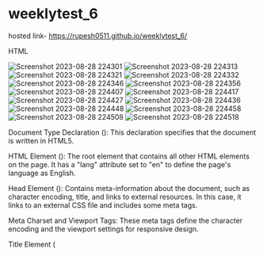# weeklytest_6

hosted link- https://rupesh0511.github.io/weeklytest_6/

HTML

![Screenshot 2023-08-28 224301](https://github.com/rupesh0511/weeklytest_6/assets/69234169/f4b00232-6986-45c3-af87-fc26d4d4f3df)
![Screenshot 2023-08-28 224313](https://github.com/rupesh0511/weeklytest_6/assets/69234169/76ada325-b8da-4379-8bcf-32c654e8804f)
![Screenshot 2023-08-28 224321](https://github.com/rupesh0511/weeklytest_6/assets/69234169/415d65c1-0b88-4205-a904-30fa2b979ac7)
![Screenshot 2023-08-28 224332](https://github.com/rupesh0511/weeklytest_6/assets/69234169/3a6b7cc6-0b3e-4a87-a3dc-3a31b5355933)
![Screenshot 2023-08-28 224346](https://github.com/rupesh0511/weeklytest_6/assets/69234169/42b4cac9-ec5a-404e-a083-aa016eacdea7)
![Screenshot 2023-08-28 224356](https://github.com/rupesh0511/weeklytest_6/assets/69234169/8d864b47-cbbe-4e9a-a5a5-172e0bd5fd98)
![Screenshot 2023-08-28 224407](https://github.com/rupesh0511/weeklytest_6/assets/69234169/43f20c55-f414-4cde-aeab-ec0b247a0c55)
![Screenshot 2023-08-28 224417](https://github.com/rupesh0511/weeklytest_6/assets/69234169/b6224763-9c34-4826-bb3b-c558719037dd)
![Screenshot 2023-08-28 224427](https://github.com/rupesh0511/weeklytest_6/assets/69234169/f3b86b1a-5f5e-4205-994a-493373219d74)
![Screenshot 2023-08-28 224436](https://github.com/rupesh0511/weeklytest_6/assets/69234169/f0dd1c82-b782-4e87-8dde-b2fd809fee12)
![Screenshot 2023-08-28 224448](https://github.com/rupesh0511/weeklytest_6/assets/69234169/d78ec960-98ad-4525-a3b1-43f07c95cd0c)
![Screenshot 2023-08-28 224458](https://github.com/rupesh0511/weeklytest_6/assets/69234169/ce65a926-c2c0-4c5e-9a00-185954b73c20)
![Screenshot 2023-08-28 224508](https://github.com/rupesh0511/weeklytest_6/assets/69234169/1d0e5340-c6fc-4ae3-87c4-402c2a8c9f47)
![Screenshot 2023-08-28 224518](https://github.com/rupesh0511/weeklytest_6/assets/69234169/d433c66c-9e99-4173-93ff-e8465c3bce4e)

Document Type Declaration (<!DOCTYPE html>): This declaration specifies that the document is written in HTML5. 


HTML Element (<html>): The root element that contains all other HTML elements on the page. It has a "lang" attribute set to "en" to define the page's language as English.


Head Element (<head>): Contains meta-information about the document, such as character encoding, title, and links to external resources. In this case, it links to an external CSS file and includes some meta tags.


Meta Charset and Viewport Tags: These meta tags define the character encoding and the viewport settings for responsive design.


Title Element (<title>): Sets the title of the web page, which typically appears in the browser's title bar or tab.


Link Elements (<link>): These elements link to external resources. In this case, an external CSS file and an external font library are linked.


Body Element (<body>): Contains the main content of the web page, including text, images, and other elements.


Divs with Classes: The content is organized using <div> elements with specific class names. Classes are used to apply styles to these elements.


Navigation Bar (.navbar): This is a navigation menu that includes a logo, an unordered list (<ul>), and a select element (<select>). It also includes some icons from the Material Icons library.


Section (.home): This section contains a series of images and text blocks, presumably for showcasing products or announcements.


Footer (.footer): This is the footer section that typically contains links or logos. It includes images that link to various press sources.


Additional Sections: There are several other sections like .sec_page, .main, .main2, .main3, .electric_scooters, and more, each with its own content and purpose.


Images (<img>): Images are included throughout the page using the <img> element. Each image has an alt attribute for accessibility.


Text Elements (<h1>, <h3>, <p>, etc.): These elements are used to structure and format the textual content on the page.


Buttons (<button>) and Links (<a>): These are interactive elements that users can click on.


Iframe: An iframe element embeds a YouTube video.


Unordered Lists (<ul>) and List Items (<li>): These elements are used to create lists, such as the navigation menu and product lists.


Forms: There's a form at the end of the document for users to subscribe to a newsletter. It includes input fields and a submit button.


Comments (<!-- ... -->): These are HTML comments that provide explanations for some parts of the code.


Footer: The footer section contains additional information about the website and its address.


Copyright Notice: At the very bottom, there's a copyright notice with the year and creator information.



CSS


![Screenshot 2023-08-28 224528](https://github.com/rupesh0511/weeklytest_6/assets/69234169/53e28531-08c7-4728-8971-83bd6b375309)
![Screenshot 2023-08-28 224535](https://github.com/rupesh0511/weeklytest_6/assets/69234169/a366b844-e223-468d-b229-12c93834132a)
![Screenshot 2023-08-28 224542](https://github.com/rupesh0511/weeklytest_6/assets/69234169/cf208fb3-00e4-4138-b279-42056357be6c)
![Screenshot 2023-08-28 224549](https://github.com/rupesh0511/weeklytest_6/assets/69234169/1bb8046a-d411-4dcf-be87-74002ac23042)
![Screenshot 2023-08-28 224555](https://github.com/rupesh0511/weeklytest_6/assets/69234169/f346c2b4-de65-4e4d-93f6-e38dc69d0549)
![Screenshot 2023-08-28 224601](https://github.com/rupesh0511/weeklytest_6/assets/69234169/0f68af0b-d0ca-4ccf-a6cc-d0d051a47938)
![Screenshot 2023-08-28 224607](https://github.com/rupesh0511/weeklytest_6/assets/69234169/f5b5782f-4b80-4072-82be-d7362c1eb1cf)
![Screenshot 2023-08-28 224615](https://github.com/rupesh0511/weeklytest_6/assets/69234169/bd8d69b6-2c6a-4d80-9f3e-878f346bf954)
![Screenshot 2023-08-28 224623](https://github.com/rupesh0511/weeklytest_6/assets/69234169/306d6f81-1381-47aa-9d17-b793c8d1cd63)
![Screenshot 2023-08-28 224628](https://github.com/rupesh0511/weeklytest_6/assets/69234169/ef5fa9e7-3dcf-4777-a70c-1251e632ccf7)
![Screenshot 2023-08-28 224636](https://github.com/rupesh0511/weeklytest_6/assets/69234169/d007d8ff-c656-4ad9-82af-be9674c87165)
![Screenshot 2023-08-28 224643](https://github.com/rupesh0511/weeklytest_6/assets/69234169/129bf239-ef62-460f-a24e-1b9f61fac8be)
![Screenshot 2023-08-28 224647](https://github.com/rupesh0511/weeklytest_6/assets/69234169/80c4dad6-8a1f-4188-95e5-d18311a63a72)
![Screenshot 2023-08-28 224653](https://github.com/rupesh0511/weeklytest_6/assets/69234169/99a45313-2ca4-434d-80ac-763b9f45c5ab)
![Screenshot 2023-08-28 224700](https://github.com/rupesh0511/weeklytest_6/assets/69234169/126f27c9-1574-46de-a089-d0d61ae7e30f)

* {...}: This is a CSS wildcard selector that applies the following styles to all elements on the page. It's used here to reset default margin, padding, and box-sizing for all elements.


.container {...}: This selector targets an element with the class "container" and sets its width and height. In this case, the container takes the full width of its parent and has a height of 1300 viewport heights (vh). There's also some commented-out code for borders.


.navbar {...}: This selector styles a navigation bar. It sets its width, height, and applies various styles like making it sticky at the top of the page (position: sticky) and giving it a background color and box shadow.


.logo {...}: Styles for the logo element within the navbar, including padding and potentially a border (commented out).


.logo img {...}: Styles for the logo image within the logo element. It sets the width and height of the image.


.navbar ul {...}: Styles for an unordered list within the navbar. It applies styles like flex display and negative margin to create a horizontal list.


.navbar li {...}: Styles for list items within the navbar, making them look like navigation links and setting a cursor pointer.


.home .img-box {...}: Styles for a section with the class "img-box" within the "home" section. It uses flex properties to arrange child elements.


.home .img-box .img-items {...}: Styles for elements with the class "img-items" within the "img-box" section. This part is setting up a grid-like layout with images and text.


.home .img-box .img-items img {...}: Styles for images within the "img-items" class, setting their size and transition effects.


.home .img-box .img-items .img-box1:hover {...}: This targets a specific element with the class "img-box1" when it's hovered over, causing it to scale up slightly.


.footer {...}: Styles for the footer section, including width, height, and background color.


.footer img {...}: Styles for images within the footer.


.sec_page {...}, .sec_txt {...}, .sec_txt span {...}: Styles for a section and its text content, including alignment and colors.


.main {...}, .boosted_img {...}, .boosted_img img {...}, .boosted_txt {...}, .boosted_txt button {...}: Styles for various sections, images, and buttons.


.main2 {...}, .minimotors_txt {...}, .minimotors_txt button {...}, .minimotors_img {...}, .minimotors_img img {...}: More styles for different sections, text, buttons, and images.


.main3 {...}, .gt_collection {...}, .gt_collection img {...}, .gt_collection_txt {...}, .gt_collection_txt button {...}: Styles for yet another set of sections, images, text, and buttons.


.electric_scooters {...}, .electric_scooters_txt {...}, .electric_scooters_txt button {...}: Styles for a section with background images, text, and buttons.


iframe {...}: Styles for iframes, which are used to embed content like videos.


.Terrain_img {...}, .Terrain_txt {...}, .Terrain_txt button {...}: Styles for sections with background images, text, and buttons.


.card_txt {...}, .card_txt .border {...}: Styles for text and a decorative line.


.tent {...}, .tent .list1 {...}, .tent .list1 li {...}, .tent .list1 li img {...}: Styles for a horizontally scrolling list with images.


.tent2 {...}, .tent2 .list2 {...}, .tent2 .list2 li {...}, .tent2 .list2 li img {...}: Similar styles for another horizontally scrolling list.


.form {...}, .form_input {...}, .form_input h4 span {...}, .form_input input {...}, .form_input button {...}, .form_img {...}, .form_img img {...}: Styles for a form with input fields and buttons.


.ideas {...}, .go-fast img {...}, .go-fast h1 {...}, .go-fast p {...}: Styles for a section with background images and text.


footer {...}, .footer-image {...}, .footer-image img {...}, .footer-list {...}, .footer-list ul {...}, .footer-list ul li {...}: Styles for the website's footer, including images and lists.


.about p {...}: Styles for paragraphs within the "about" section.


.last-content {...}, .last-content span {...}: Styles for the last content section, including a clickable span.


![Screenshot 2023-08-28 224725](https://github.com/rupesh0511/weeklytest_6/assets/69234169/8bd90640-0f3f-42b0-8af2-d5c072ece214)
![Screenshot 2023-08-28 224741](https://github.com/rupesh0511/weeklytest_6/assets/69234169/b4c2fcbc-dad9-44eb-b6c3-3c38ad8a392a)
![Screenshot 2023-08-28 224754](https://github.com/rupesh0511/weeklytest_6/assets/69234169/f61303c2-87e5-4274-a4ca-1e2cec7e9965)
![Screenshot 2023-08-28 224809](https://github.com/rupesh0511/weeklytest_6/assets/69234169/41b8040e-23b6-43dc-acc7-b77f532f92b6)
![Screenshot 2023-08-29 092332](https://github.com/rupesh0511/weeklytest_6/assets/69234169/4923c5fc-abbf-4dc2-970f-ce4f20539e0a)
![Screenshot 2023-08-29 092350](https://github.com/rupesh0511/weeklytest_6/assets/69234169/47ed83b6-3820-408a-ad86-ac0d956939bb)
![Screenshot 2023-08-29 092359](https://github.com/rupesh0511/weeklytest_6/assets/69234169/c9be136c-d31e-4988-b21c-f55aa687532d)
![Screenshot 2023-08-29 092410](https://github.com/rupesh0511/weeklytest_6/assets/69234169/05d2a76f-160c-4f52-9c15-4eee5dc7b113)
![Screenshot 2023-08-29 092419](https://github.com/rupesh0511/weeklytest_6/assets/69234169/25ce49ca-af26-48f0-81b1-588c2c2c8b4a)
![Screenshot 2023-08-29 092430](https://github.com/rupesh0511/weeklytest_6/assets/69234169/e346e0f2-64d2-4835-81c1-c785847fe21c)
![Screenshot 2023-08-29 092441](https://github.com/rupesh0511/weeklytest_6/assets/69234169/96d387e6-8651-4ea7-b3f2-4522af308bd2)
